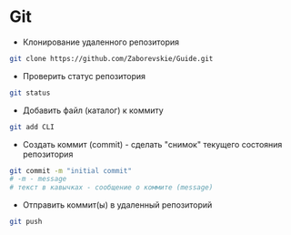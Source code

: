 # Git
* Клонирование удаленного репозитория
```bash
git clone https://github.com/Zaborevskie/Guide.git
```
* Проверить статус репозитория
```bash
git status
```
* Добавить файл (каталог) к коммиту
```bash
git add CLI
```
* Создать коммит (commit) - сделать "снимок" текущего состояния репозитория
```bash
git commit -m "initial commit"
# -m - message
# текст в кавычках - сообщение о коммите (message)
```
* Отправить коммит(ы) в удаленный репозиторий
```bash
git push
```